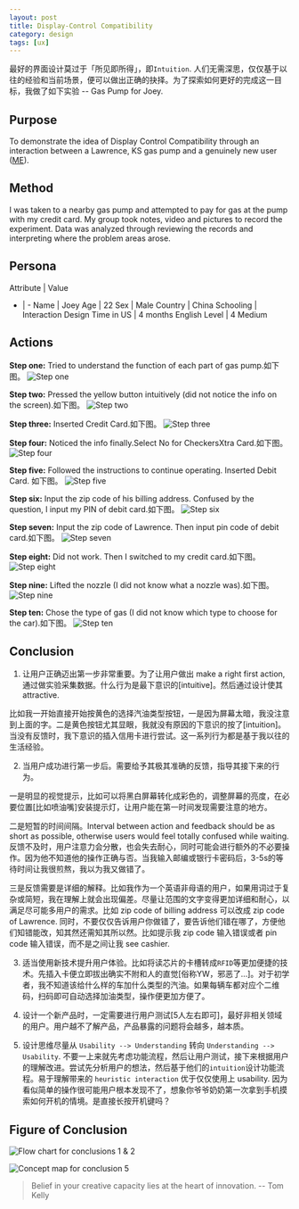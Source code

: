 ```yaml
---
layout: post
title: Display-Control Compatibility
category: design
tags: [ux]
---
```


最好的界面设计莫过于「所见即所得」，即`Intuition`. 人们无需深思，仅仅基于以往的经验和当前场景，便可以做出正确的抉择。为了探索如何更好的完成这一目标，我做了如下实验 -- Gas Pump for Joey.

## Purpose
To demonstrate the idea of Display Control Compatibility through an interaction between a Lawrence, KS gas pump and a genuinely new user ([ME](http://joeyqiang.me/pages/about/)).

## Method
I was taken to a nearby gas pump and attempted to pay for gas at the pump with my credit card. My group took notes, video and pictures to record the experiment. Data was analyzed through reviewing the records and interpreting where the problem areas arose.

## Persona
Attribute | Value
- | -
Name  | Joey
Age  | 22
Sex  | Male
Country  | China
Schooling  | Interaction Design
Time in US  | 4 months
English Level  | 4 Medium

## Actions

**Step one:**
Tried to understand the function of each part of gas pump.如下图。
![Step one](http://7xoj81.com1.z0.glb.clouddn.com/2015-11-24-01.png)

**Step two:**
Pressed the yellow button intuitively (did not notice the info on the screen).如下图。
![Step two](http://7xoj81.com1.z0.glb.clouddn.com/2015-11-24-02.png)


**Step three:**
Inserted Credit Card.如下图。
![Step three](http://7xoj81.com1.z0.glb.clouddn.com/2015-11-24-03.png)

**Step four:**
Noticed the info finally.Select No for CheckersXtra Card.如下图。
![Step four](http://7xoj81.com1.z0.glb.clouddn.com/2015-11-24-04.png)

**Step five:**
Followed the instructions to continue operating. Inserted Debit Card. 如下图。
![Step five](http://7xoj81.com1.z0.glb.clouddn.com/2015-11-24-05.png)

**Step six:**
Input the zip code of his billing address. Confused by the question, I input my PIN of debit card.如下图。
![Step six](http://7xoj81.com1.z0.glb.clouddn.com/2015-11-24-06.png)

**Step seven:**
Input the zip code of Lawrence. Then input pin code of debit card.如下图。
![Step seven](http://7xoj81.com1.z0.glb.clouddn.com/2015-11-24-07.png)

**Step eight:**
Did not work. Then I switched to my credit card.如下图。
![Step eight](http://7xoj81.com1.z0.glb.clouddn.com/2015-11-24-08.png)

**Step nine:**
Lifted the nozzle (I did not know what a nozzle was).如下图。
![Step nine](http://7xoj81.com1.z0.glb.clouddn.com/2015-11-24-09.png)

**Step ten:**
Chose the type of gas (I did not know which type to choose for the car).如下图。
![Step ten](http://7xoj81.com1.z0.glb.clouddn.com/2015-11-24-10.png)

## Conclusion

1. 让用户正确迈出第一步非常重要。为了让用户做出 make a right first action, 通过做实验采集数据。什么行为是最下意识的[intuitive]。然后通过设计使其 attractive.

 比如我一开始直接开始按黄色的选择汽油类型按钮，一是因为屏幕太暗，我没注意到上面的字。二是黄色按钮尤其显眼，我就没有原因的下意识的按了[intuition]。当没有反馈时，我下意识的插入信用卡进行尝试。这一系列行为都是基于我以往的生活经验。

2. 当用户成功进行第一步后。需要给予其极其准确的反馈，指导其接下来的行为。

 一是明显的视觉提示，比如可以将黑白屏幕转化成彩色的，调整屏幕的亮度，在必要位置[比如喷油嘴]安装提示灯，让用户能在第一时间发现需要注意的地方。

 二是短暂的时间间隔。Interval between action and feedback should be as short as possible, otherwise users would feel totally confused while waiting. 反馈不及时，用户注意力会分散，也会失去耐心，同时可能会进行额外的不必要操作。因为他不知道他的操作正确与否。当我输入邮编或银行卡密码后，3-5s的等待时间让我很煎熬，我以为我又做错了。

 三是反馈需要是详细的解释。比如我作为一个英语非母语的用户，如果用词过于复杂或简短，我在理解上就会出现偏差。尽量让范围的文字变得更加详细和耐心，以满足尽可能多用户的需求。比如 zip code of billing address 可以改成 zip code of Lawrence. 同时，不要仅仅告诉用户你做错了，要告诉他们错在哪了，方便他们知错能改，知其然还需知其所以然。比如提示我 zip code 输入错误或者 pin code 输入错误，而不是之间让我 see cashier. 

3. 适当使用新技术提升用户体验。比如将读芯片的卡槽转成`RFID`等更加便捷的技术。先插入卡便立即拔出确实不附和人的直觉[俗称YW，邪恶了...]。对于初学者，我不知道该给什么样的车加什么类型的汽油。如果每辆车都对应个二维码，扫码即可自动选择加油类型，操作便更加方便了。

4. 设计一个新产品时，一定需要进行用户测试[5人左右即可]，最好非相关领域的用户。用户越不了解产品，产品暴露的问题将会越多，越本质。

5. 设计思维尽量从 `Usability --> Understanding` 转向 `Understanding --> Usability`. 不要一上来就先考虑功能流程，然后让用户测试，接下来根据用户的理解改进。尝试先分析用户的想法，然后基于他们的`intuition`设计功能流程。易于理解带来的 `heuristic interaction` 优于仅仅使用上 usability. 因为看似简单的操作很可能用户根本发现不了，想象你爷爷奶奶第一次拿到手机摸索如何开机的情境。是直接长按开机键吗？

## Figure of Conclusion

![Flow chart for conclusions 1 & 2](http://7xoj81.com1.z0.glb.clouddn.com/2015-11-24-11.png)

![Concept map for conclusion 5](http://7xoj81.com1.z0.glb.clouddn.com/2015-11-24-12.png)

> Belief in your creative capacity lies at the heart of innovation.
-- Tom Kelly